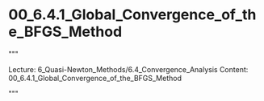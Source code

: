 # 00_6.4.1_Global_Convergence_of_the_BFGS_Method

"""

Lecture: 6_Quasi-Newton_Methods/6.4_Convergence_Analysis
Content: 00_6.4.1_Global_Convergence_of_the_BFGS_Method

"""

